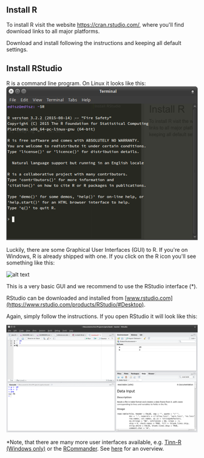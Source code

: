 

## Install R 

To install R visit the website https://cran.rstudio.com/, where you'll find download links to all major platforms. 

Download and install following the instructions and keeping all default settings.


## Install RStudio

R is a command line program. On Linux it looks like this:
![alt text](../figures/rterminal.png)

Luckily, there are some Graphical User Interfaces (GUI) to R. 
If you're on Windows, R is already shipped with one.
If you click on the R icon you'll see something like this:

![alt text](https://upload.wikimedia.org/wikipedia/commons/thumb/9/94/Regression_cercle_coope_gruntz_GNU_R.png/800px-Regression_cercle_coope_gruntz_GNU_R.png)

This is a very basic GUI and we recommend to use the RStudio interface (*).

RStudio can be downloaded and installed from [www.rstudio.com](https://www.rstudio.com/products/RStudio/#Desktop).

Again, simply follow the instructions. 
If you open RStudio it will look like this:

![alt text](../figures/rstudio_basic.png)



*Note, that there are many more user interfaces available, e.g. [Tinn-R (Windows only)](http://www.sciviews.org/Tinn-R/) or the [RCommander](http://socserv.mcmaster.ca/jfox/Misc/Rcmdr/). See [here](http://www.sciviews.org/_rgui/) for an overview.
